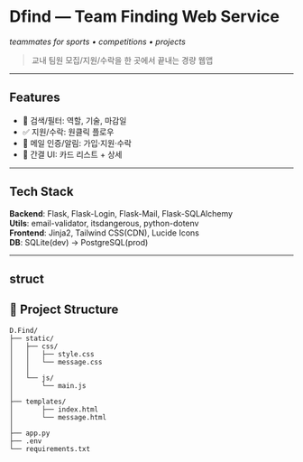 # Dfind — Team Finding Web Service
_teammates for sports • competitions • projects_

> 교내 팀원 모집/지원/수락을 한 곳에서 끝내는 경량 웹앱

---

## Features
- 🔎 검색/필터: 역할, 기술, 마감일
- ✅ 지원/수락: 원클릭 플로우
- 🔔 메일 인증/알림: 가입·지원·수락
- 🧭 간결 UI: 카드 리스트 + 상세

---

## Tech Stack
**Backend**: Flask, Flask-Login, Flask-Mail, Flask-SQLAlchemy  
**Utils**: email-validator, itsdangerous, python-dotenv  
**Frontend**: Jinja2, Tailwind CSS(CDN), Lucide Icons  
**DB**: SQLite(dev) → PostgreSQL(prod)

---

## struct

## 📁 Project Structure

```plaintext
D.Find/
├── static/
│   ├── css/
│   │   ├── style.css
│   │   └── message.css
│   │
│   └── js/
│       └── main.js
│
├── templates/
│       ├── index.html
│       └── message.html
│
├── app.py
├── .env
└── requirements.txt
